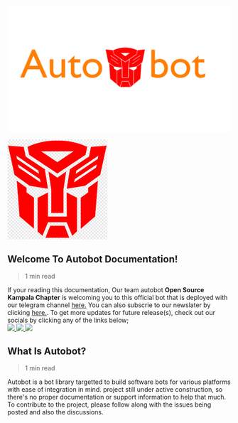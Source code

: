 <!---The image (logo) will only appear in light mode but not dark mode-->

![Logo](assets/autobot.png#only-light)

<!---The image (logo2) will only appear in dark mode but not light mode-->

![logo2](assets/logo.png#only-dark)

## **Welcome To Autobot Documentation!**

> 1 min read

If your reading this documentation, Our team autobot <b>Open Source Kampala Chapter</b> is welcoming you to this official bot that is deployed
with our telegram channel [here.](404.md) You can also subscrie to our newslater by clicking [here.](404.md). To get more updates for future
release(s), check out our socials by clicking any of the links below; <br>
<a href="https://twitter.com/Oscaampala/(404.md)">
<img src="https://img.shields.io/badge/Twitter-blue?label=Twitter&logo=Twitter&style=for-the-badge" />
</a>
<a href="https://www.linkedin.com/in/kisakye-moses/">
<img src="https://img.shields.io/badge/LinkedIn-blue?label=LinkedIn&logo=LinkedIn&style=for-the-badge" />
</a>
<a href="https://www.telegram.com/in/bantu_creative/">
<img src="https://img.shields.io/badge/Telegram-blue?label=Telegram&logo=Telegram&style=for-the-badge" />
</a>

## **What Is Autobot?**

> 1 min read

Autobot is a bot library targetted to build software bots for various platforms with ease of integration in mind.
project still under active construction, so there's no proper documentation or support information to help that much.
To contribute to the project, please follow along with the issues being posted and also the discussions.